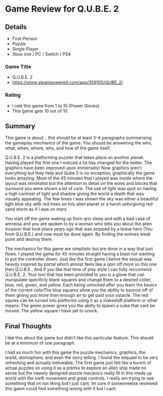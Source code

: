 # Game Review for Q.U.B.E. 2

## Details

- First-Person
- Puzzle
- Single Player
- Xbox one / PC / Switch / PS4 

### Game Title

- Q.U.B.E. 2
- https://store.steampowered.com/app/359100/QUBE_2/

### Rating

- I rate this game from 1 to 10 (Power Gloves)
- This game gets 10 out of 10

## Summary
This game is about... this should be at least 3-4 paragraphs summarising the gameplay mechanics of the game. You should be answering the who, what, when, where, why, and how of the game itself.

Q.U.B.E. 2 is a platforming puzzler that takes place on another planet. Having played the first one I noticed a lot has changed for the better. The graphics have been improved upon immensely! Now graphics aren’t everything but they help and Qube 2 is no exception, graphically the game looks amazing. Most of the 45 minutes that I played was inside where the layout was minimalist but the attention to detail on the wires and blocks that surround you were shown a lot of care. The use of light was spot on having a high contrast of light and shadow giving the world a depth that was visually appealing. The few times I was shown the sky was either a beautiful light blue sky with red trees on this alien planet or a harsh unforgiving red sand storm as if I was on mars.

You start off the game waking up from qrio sleep and with a bad case of amneisa and you are spoken to by a woman who tells you about the alien invasion that took place years ago that was stopped by a brave hero (You from Q.U.B.E.) and now must be done again. By finding the enimes weak point and destroy them. 

The mechanics for this game are simplistic but are done in a way that just flows. I played the game for 45 minutes straight having a blast not wanting to put the controller down. Just like the first game I belive the sequal was heavily inspired by portal which almost feels like a spin off more so this one then Q.U.B.E.. And if you like that time of play style I can fully reccomend Q.U.B.E. 2.  Your tool that has been provided to you is a glove that can munipulate specificly blank squares and change them to a desired coller, blue, red, green, and yellow. Each being unlocked after you learn the basics of the current colorThe blue squares allow you the ability to bounce off of them giving you more then enough air to get past your ostacle. The red squres can be turned into platforms using it as a makeshift platform or other means. The green power gives you the abilty to spawn a cube that cant be moved. The yellow square I have yet to unock.

## Final Thoughts
I like this about the game but didn't like this particular feature. This should be at a minimum of one paragraph.

I had so much fun with this game the puzzle mechanics, graphics, the world, atomsphere, and even the story telling. I found the sequael to be very refreshing and actually beliveable. The first game just felt like a bunch of actual puzzles so using it as a premis to explore an alien ship made no sense but the newely designed puzzle mecanics really fit in this made up world with the swift movement and great controls. I really am trying to see something that im not liking but I just cant, Im sure if someoneelse reviewed this gaem could find something wrong with it but I cant.

